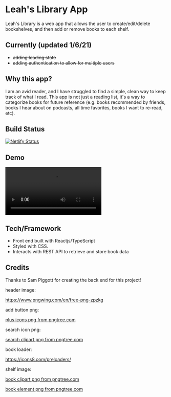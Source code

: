 
# Leah's Library App

Leah's Library is a web app that allows the user to create/edit/delete bookshelves, and then add or remove books to each shelf. 

## Currently (updated 1/6/21)
- ~~adding loading state~~
- ~~adding authentication to allow for multiple users~~

## Why this app?

I am an avid reader, and I have struggled to find a simple, clean way to keep track of what I read. This app is not just a reading list, it's a way to categorize books for future reference (e.g. books recommended by friends, books I hear about on podcasts, all time favorites, books I want to re-read, etc).

## Build Status

[![Netlify Status](https://api.netlify.com/api/v1/badges/0e71a3c8-1b3c-4898-930f-98ff49229f61/deploy-status)](https://app.netlify.com/sites/mybookshelves/deploys)

## Demo

![Demo](https://i.imgur.com/lpnk8uR.mp4)

## Tech/Framework

- Front end built with Reactjs/TypeScript 
- Styled with CSS. 
- Interacts with REST API to retrieve and store book data

## Credits

Thanks to Sam Piggott for creating the back end for this project!

header image:

https://www.pngwing.com/en/free-png-zpzkg

add button png:

<a href='https://pngtree.com/so/plus-icons'>plus icons png from pngtree.com</a>

search icon png:

<a href='https://pngtree.com/so/search-clipart'>search clipart png from pngtree.com</a>

book loader:

https://icons8.com/preloaders/

shelf image:

<a href='https://pngtree.com/so/book-clipart'>book clipart png from pngtree.com</a>

<a href='https://pngtree.com/so/book-element'>book element png from pngtree.com</a>
